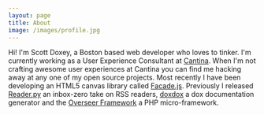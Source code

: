 ```yaml
---
layout: page
title: About
image: /images/profile.jpg
---
```


Hi! I'm Scott Doxey, a Boston based web developer who loves to tinker. I'm currently working as a User Experience Consultant at [Cantina](http://cantina.co). When I'm not crafting awesome user experiences at Cantina you can find me hacking away at any one of my open source projects. Most recently I have been developing an HTML5 canvas library called [Facade.js](http://github.com/neogeek/facade.js). Previously I released [Reader.py](https://github.com/neogeek/reader.py) an inbox-zero take on RSS readers, [doxdox](https://github.com/neogeek/doxdox) a dox documentation generator and the [Overseer Framework](https://github.com/neogeek/Overseer-Framework) a PHP micro-framework.
